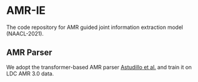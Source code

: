 # AMR-IE
The code repository for AMR guided joint information extraction model (NAACL-2021).

## AMR Parser
We adopt the transformer-based AMR parser [Astudillo et al.](https://www.aclweb.org/anthology/2020.findings-emnlp.89/) and train it on LDC AMR 3.0 data.
